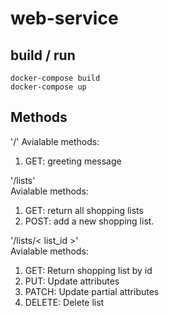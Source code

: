 # web-service
## build / run
```
docker-compose build
docker-compose up
```

## Methods
'/'
Avialable methods:
1) GET: greeting message

'/lists'  
Avialable methods:
1) GET: return all shopping lists
2) POST: add a new shopping list. 

'/lists/< list_id >'  
Avialable methods:
1) GET: Return shopping list by id
2) PUT: Update attributes
3) PATCH: Update partial attributes
4) DELETE: Delete list
